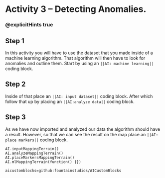 # Activity 3 – Detecting Anomalies.

### @explicitHints true


## Step 1
In this activity you will have to use the dataset that you made inside of a machine learning algorithm. That algorithm will then have to look for 
anomalies and outline them. Start by using an `||AI: machine learning||` coding block.

## Step 2
Inside of that place an `||AI: input dataset||` coding block. After which follow that up by placing an `||AI:analyze data||` coding block.

## Step 3
As we have now imported and analyzed our data the algorithm should have a result. However, so that we can see the result on the map place an 
`||AI: place markers||` coding block.


```ghost
AI.inputMappingTerrain()
AI.analyzeMappingTerrain()
AI.placeMarkersMappingTerrain()
AI.mlMappingTerrain(function() {})
```

```package
aicustomblocks=github:fountainstudios/AICustomBlocks
```